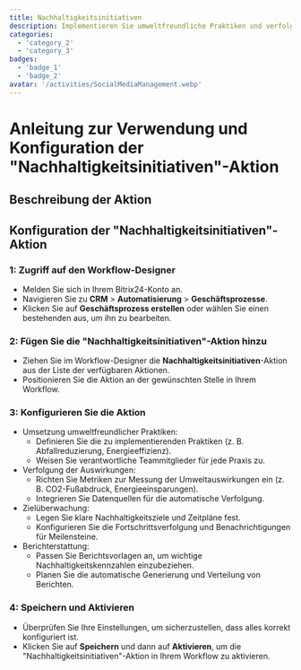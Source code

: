 ```yaml
---
title: Nachhaltigkeitsinitiativen
description: Implementieren Sie umweltfreundliche Praktiken und verfolgen Sie deren Auswirkungen.
categories: 
  - 'category_2'
  - 'category_3'
badges: 
  - 'badge_1'
  - 'badge_2'
avatar: '/activities/SocialMediaManagement.webp'
---
```


# Anleitung zur Verwendung und Konfiguration der "Nachhaltigkeitsinitiativen"-Aktion

## Beschreibung der Aktion

## **Konfiguration der "Nachhaltigkeitsinitiativen"-Aktion**

### 1: Zugriff auf den Workflow-Designer
- Melden Sie sich in Ihrem Bitrix24-Konto an.
- Navigieren Sie zu **CRM** > **Automatisierung** > **Geschäftsprozesse**.
- Klicken Sie auf **Geschäftsprozess erstellen** oder wählen Sie einen bestehenden aus, um ihn zu bearbeiten.

### 2: Fügen Sie die "Nachhaltigkeitsinitiativen"-Aktion hinzu
- Ziehen Sie im Workflow-Designer die **Nachhaltigkeitsinitiativen**-Aktion aus der Liste der verfügbaren Aktionen.
- Positionieren Sie die Aktion an der gewünschten Stelle in Ihrem Workflow.

### 3: Konfigurieren Sie die Aktion
- Umsetzung umweltfreundlicher Praktiken:
  - Definieren Sie die zu implementierenden Praktiken (z. B. Abfallreduzierung, Energieeffizienz).
  - Weisen Sie verantwortliche Teammitglieder für jede Praxis zu.
- Verfolgung der Auswirkungen:
  - Richten Sie Metriken zur Messung der Umweltauswirkungen ein (z. B. CO2-Fußabdruck, Energieeinsparungen).
  - Integrieren Sie Datenquellen für die automatische Verfolgung.
- Zielüberwachung:
  - Legen Sie klare Nachhaltigkeitsziele und Zeitpläne fest.
  - Konfigurieren Sie die Fortschrittsverfolgung und Benachrichtigungen für Meilensteine.
- Berichterstattung:
  - Passen Sie Berichtsvorlagen an, um wichtige Nachhaltigkeitskennzahlen einzubeziehen.
  - Planen Sie die automatische Generierung und Verteilung von Berichten.

### 4: Speichern und Aktivieren
- Überprüfen Sie Ihre Einstellungen, um sicherzustellen, dass alles korrekt konfiguriert ist.
- Klicken Sie auf **Speichern** und dann auf **Aktivieren**, um die "Nachhaltigkeitsinitiativen"-Aktion in Ihrem Workflow zu aktivieren.